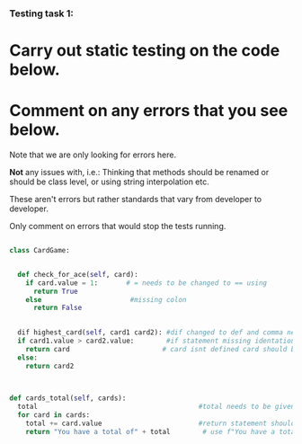 ### Testing task 1:

# Carry out static testing on the code below.
# Comment on any errors that you see below.

Note that we are only looking for errors here.

**Not** any issues with, i.e.: 
Thinking that methods should be renamed or should be class level, or using string interpolation etc. 

These aren't errors but rather standards that vary from developer to developer. 

Only comment on errors that would stop the tests running.

```python

class CardGame:


  def check_for_ace(self, card):
    if card.value = 1:       # = needs to be changed to == using 
      return True
    else                      #missing colon 
      return False
   

  dif highest_card(self, card1 card2): #dif changed to def and comma needed between card1 and card2 
  if card1.value > card2.value:        #if statement missing identation 
    return card                       # card isnt defined card should be card 1 
  else:
    return card2
  


def cards_total(self, cards):
  total                                        #total needs to be given a value so that you are able to work with it 
  for card in cards:
    total += card.value                        #return statement should be outside of the loop 
    return "You have a total of" + total        # use f"You have a total of{total} "
  
```
